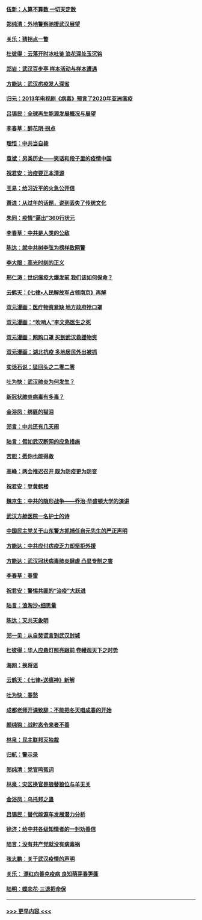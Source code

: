 #### [伍新：人算不算数 一切天定数](../pages/nsc993/n11893372.md?t=02261331) 
#### [郑纯清：外地警察驰援武汉展望](../pages/nsc993/n11893115.md?t=02261331) 
#### [关乐：猜拐点一瞥](../pages/nsc993/n11893020.md?t=02261331) 
#### [杜彼得：云落开时冰吐鉴 浪花深处玉沉钩](../pages/nsc993/n11892107.md?t=02261331) 
#### [郑岩：武汉百步亭 样本活动与样本遭遇](../pages/nsc993/n11892310.md?t=02261331) 
#### [方能达：武汉疠疫发人深省](../pages/nsc993/n11891376.md?t=02261331) 
#### [归元：2013年电视剧《病毒》预言了2020年亚洲瘟疫](../pages/nsc993/n11891126.md?t=02261331) 
#### [吕锡民：全球再生能源发展概况与展望](../pages/nsc993/n11890613.md?t=02261331) 
#### [李春草：醉花阴·拐点](../pages/nsc993/n11890567.md?t=02261331) 
#### [理悟：中共当自毙](../pages/nsc993/n11890559.md?t=02261331) 
#### [袁斌：另类历史——笑话和段子里的疫情中国](../pages/nsc993/n11889243.md?t=02261331) 
#### [祝君安：治疫要正本清源](../pages/nsc993/n11889085.md?t=02261331) 
#### [王易：给习近平的火急公开信](../pages/nsc993/n11888225.md?t=02261331) 
#### [萧进：从过年的话题，说到丢失了传统文化](../pages/nsc993/n11887732.md?t=02261331) 
#### [朱同：疫情“逼出”360行状元](../pages/nsc993/n11887678.md?t=02261331) 
#### [李春草：中共是人类的公敌](../pages/nsc993/n11887656.md?t=02261331) 
#### [陈达：就中共树李弦为榜样致网警](../pages/nsc993/n11887625.md?t=02261331) 
#### [李大眼：高光时刻的正义](../pages/nsc993/n11887585.md?t=02261331) 
#### [邢仁涛：世纪瘟疫大爆发前 我们该如何保命？](../pages/nsc993/n11887535.md?t=02261331) 
#### [云鹤天：《七律▪人民解放军占领南京》再解](../pages/nsc993/n11887524.md?t=02261331) 
#### [双元漫画：医疗物资紧缺 地方政府抢口罩](../pages/nsc993/n11884744.md?t=02261331) 
#### [双元漫画：“吹哨人”李文亮医生之死](../pages/nsc993/n11884705.md?t=02261331) 
#### [双元漫画：网购口罩 买到武汉救援物资](../pages/nsc993/n11884670.md?t=02261331) 
#### [双元漫画：湖北抗疫 多地居民外出被抓](../pages/nsc993/n11884643.md?t=02261331) 
#### [实话石说：猛回头之二零二零](../pages/nsc993/n11883968.md?t=02261331) 
#### [吐为快：武汉肺炎为何发生？](../pages/nsc993/n11882180.md?t=02261331) 
#### [新冠状肺炎病毒有多毒？](../pages/nsc993/n11881790.md?t=02261331) 
#### [金浴凤：绑匪的猫泪](../pages/nsc993/n11880664.md?t=02261331) 
#### [郑言：中共还有几天闹](../pages/nsc993/n11880645.md?t=02261331) 
#### [陆言：假如武汉断网的应急措施](../pages/nsc993/n11880619.md?t=02261331) 
#### [苦胆：愿你也能得救](../pages/nsc993/n11880601.md?t=02261331) 
#### [高峰：两会推迟召开  既为防疫更为防变](../pages/nsc993/n11879977.md?t=02261331) 
#### [祝君安：登黄鹤楼](../pages/nsc993/n11880583.md?t=02261331) 
#### [魏京生：中共的隐形战争——乔治‧华盛顿大学的演讲](../pages/nsc993/n11879765.md?t=02261331) 
#### [武汉方舱医院一名护士的诗](../pages/nsc993/n11878480.md?t=02261331) 
#### [中国民主党关于山东警方抓捕任自元先生的严正声明](../pages/nsc993/n11877506.md?t=02261331) 
#### [方能达：中共应付疠疫乏力却坚拒外援](../pages/nsc993/n11877497.md?t=02261331) 
#### [方能达：武汉冠状病毒肺炎肆虐 凸显专制之害](../pages/nsc993/n11877475.md?t=02261331) 
#### [李春草：春雷](../pages/nsc993/n11876287.md?t=02261331) 
#### [祝君安：警惕共匪的“治疫”大跃进](../pages/nsc993/n11876084.md?t=02261331) 
#### [陆言：浪淘沙•细思量](../pages/nsc993/n11876071.md?t=02261331) 
#### [陈达：灭共天象明](../pages/nsc993/n11876063.md?t=02261331) 
#### [郑一见：从自焚谎言到武汉封城](../pages/nsc993/n11875621.md?t=02261331) 
#### [杜彼得：华人应悬灯照亮跟前 卷幔观天下之时势](../pages/nsc993/n11874822.md?t=02261331) 
#### [海网：换将谣](../pages/nsc993/n11873712.md?t=02261331) 
#### [云鹤天：《七律▪送瘟神》新解](../pages/nsc993/n11873598.md?t=02261331) 
#### [吐为快：春愁](../pages/nsc993/n11872801.md?t=02261331) 
#### [成都老师开课致辞：不能把冬天唱成春的开始](../pages/nsc993/n11872653.md?t=02261331) 
#### [颜纯钩：战时态令来者不善](../pages/nsc993/n11872011.md?t=02261331) 
#### [林泉：民主联邦灭独裁](../pages/nsc993/n11870998.md?t=02261331) 
#### [归航：警示录](../pages/nsc993/n11870963.md?t=02261331) 
#### [郑纯清：党官鸣冤词](../pages/nsc993/n11870938.md?t=02261331) 
#### [林泉：灾区换官是狼替狼位与羊无关](../pages/nsc993/n11870896.md?t=02261331) 
#### [金浴凤：乌托邦之蛊](../pages/nsc993/n11870879.md?t=02261331) 
#### [吕锡民：替代能源车发展潜力分析](../pages/nsc993/n11870656.md?t=02261331) 
#### [徐济：给中共各级知情者的一封劝善信](../pages/nsc993/n11868561.md?t=02261331) 
#### [陆言：没有共产党就没有病毒祸](../pages/nsc993/n11868232.md?t=02261331) 
#### [张志鹏：关于武汉疫情的声明](../pages/nsc993/n11867182.md?t=02261331) 
#### [关乐： 漂红向善克疫病 良知萌芽春笋蓬](../pages/nsc993/n11865710.md?t=02261331) 
#### [陆明：蝶恋花‧三退把命保](../pages/nsc993/n11865673.md?t=02261331) 

----
#### [ >>> 更早内容 <<< ](../indexes/nsc993-earlier.md)
